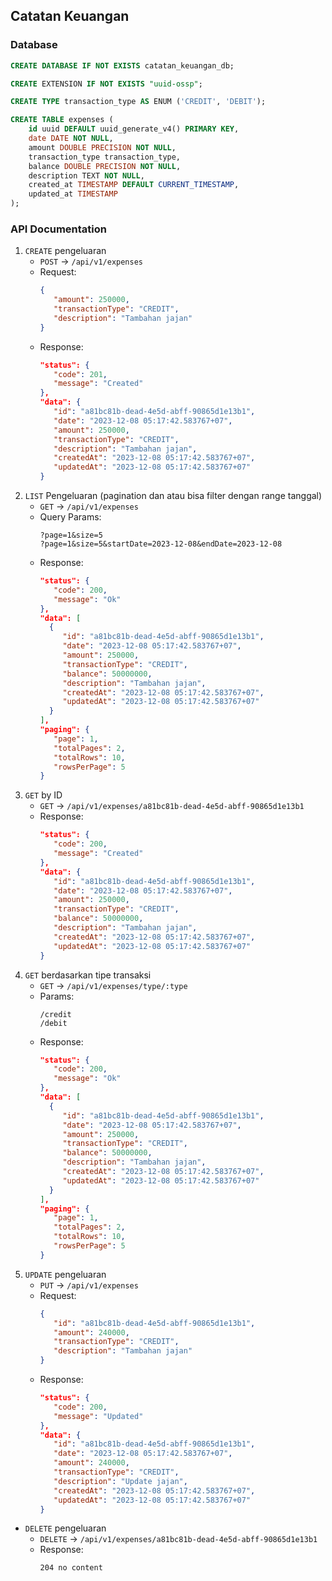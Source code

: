 ## Catatan Keuangan


### Database
```sql
CREATE DATABASE IF NOT EXISTS catatan_keuangan_db;

CREATE EXTENSION IF NOT EXISTS "uuid-ossp";

CREATE TYPE transaction_type AS ENUM ('CREDIT', 'DEBIT');

CREATE TABLE expenses (
    id uuid DEFAULT uuid_generate_v4() PRIMARY KEY,
    date DATE NOT NULL,
    amount DOUBLE PRECISION NOT NULL,
    transaction_type transaction_type,
    balance DOUBLE PRECISION NOT NULL,
    description TEXT NOT NULL,
    created_at TIMESTAMP DEFAULT CURRENT_TIMESTAMP,
    updated_at TIMESTAMP
);
```

### API Documentation

1. `CREATE` pengeluaran
    - `POST` -> `/api/v1/expenses`
    - Request:
      ```json
      {
         "amount": 250000,
         "transactionType": "CREDIT",
         "description": "Tambahan jajan"
      }
      ``` 
    - Response:
      ```json
      "status": {
         "code": 201,
         "message": "Created"
      },
      "data": {
         "id": "a81bc81b-dead-4e5d-abff-90865d1e13b1",
         "date": "2023-12-08 05:17:42.583767+07",
         "amount": 250000,
         "transactionType": "CREDIT",
         "description": "Tambahan jajan",
         "createdAt": "2023-12-08 05:17:42.583767+07",
         "updatedAt": "2023-12-08 05:17:42.583767+07"
      }
      ``` 
3. `LIST` Pengeluaran (pagination dan atau bisa filter dengan range tanggal)
    - `GET` -> `/api/v1/expenses`
    - Query Params:
      ```
      ?page=1&size=5
      ?page=1&size=5&startDate=2023-12-08&endDate=2023-12-08
      ``` 
    - Response:
      ```json
      "status": {
         "code": 200,
         "message": "Ok"
      },
      "data": [
        {
           "id": "a81bc81b-dead-4e5d-abff-90865d1e13b1",
           "date": "2023-12-08 05:17:42.583767+07",
           "amount": 250000,
           "transactionType": "CREDIT",
           "balance": 50000000,
           "description": "Tambahan jajan",
           "createdAt": "2023-12-08 05:17:42.583767+07",
           "updatedAt": "2023-12-08 05:17:42.583767+07"
        }
      ],
      "paging": {
         "page": 1,
         "totalPages": 2,
         "totalRows": 10,
         "rowsPerPage": 5
      }
      ``` 
5. `GET` by ID
    - `GET` -> `/api/v1/expenses/a81bc81b-dead-4e5d-abff-90865d1e13b1`
    - Response:
      ```json
      "status": {
         "code": 200,
         "message": "Created"
      },
      "data": {
         "id": "a81bc81b-dead-4e5d-abff-90865d1e13b1",
         "date": "2023-12-08 05:17:42.583767+07",
         "amount": 250000,
         "transactionType": "CREDIT",
         "balance": 50000000,
         "description": "Tambahan jajan",
         "createdAt": "2023-12-08 05:17:42.583767+07",
         "updatedAt": "2023-12-08 05:17:42.583767+07"
      }
7. `GET` berdasarkan tipe transaksi
    - `GET` -> `/api/v1/expenses/type/:type`
    - Params:
      ```
      /credit
      /debit
      ``` 
    - Response:
      ```json
      "status": {
         "code": 200,
         "message": "Ok"
      },
      "data": [
        {
           "id": "a81bc81b-dead-4e5d-abff-90865d1e13b1",
           "date": "2023-12-08 05:17:42.583767+07",
           "amount": 250000,
           "transactionType": "CREDIT",
           "balance": 50000000,
           "description": "Tambahan jajan",
           "createdAt": "2023-12-08 05:17:42.583767+07",
           "updatedAt": "2023-12-08 05:17:42.583767+07"
        }
      ],
      "paging": {
         "page": 1,
         "totalPages": 2,
         "totalRows": 10,
         "rowsPerPage": 5
      }
      ``` 
9. `UPDATE` pengeluaran
    - `PUT` -> `/api/v1/expenses`
    - Request:
      ```json
      {
         "id": "a81bc81b-dead-4e5d-abff-90865d1e13b1",
         "amount": 240000,
         "transactionType": "CREDIT",
         "description": "Tambahan jajan"
      }
      ``` 
    - Response:
      ```json
      "status": {
         "code": 200,
         "message": "Updated"
      },
      "data": {
         "id": "a81bc81b-dead-4e5d-abff-90865d1e13b1",
         "date": "2023-12-08 05:17:42.583767+07",
         "amount": 240000,
         "transactionType": "CREDIT",
         "description": "Update jajan",
         "createdAt": "2023-12-08 05:17:42.583767+07",
         "updatedAt": "2023-12-08 05:17:42.583767+07"
      }
      ``` 
- `DELETE` pengeluaran
    - `DELETE` -> `/api/v1/expenses/a81bc81b-dead-4e5d-abff-90865d1e13b1`
    - Response:
      ```
      204 no content
      ```
     